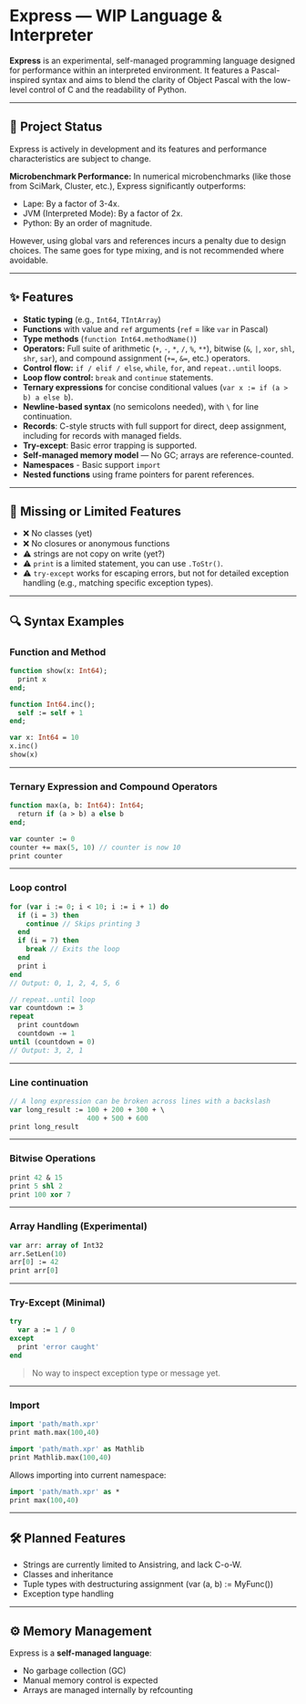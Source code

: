 # Express — WIP Language & Interpreter

**Express** is an experimental, self-managed programming language designed for performance within an interpreted environment.
It features a Pascal-inspired syntax and aims to blend the clarity of Object Pascal with the low-level control of C and the readability of Python.

---

## 🚧 Project Status

Express is actively in development and its features and performance characteristics are subject to change.

**Microbenchmark Performance:** In numerical microbenchmarks (like those from SciMark, Cluster, etc.), Express significantly outperforms:
*   Lape: By a factor of 3-4x.
*   JVM (Interpreted Mode): By a factor of 2x.
*   Python: By an order of magnitude.

However, using global vars and references incurs a penalty due to design choices.
The same goes for type mixing, and is not recommended where avoidable.

---

## ✨ Features

-   **Static typing** (e.g., `Int64`, `TIntArray`)
-   **Functions** with value and `ref` arguments (`ref` = like `var` in Pascal)
-   **Type methods** (`function Int64.methodName()`)
-   **Operators:** Full suite of arithmetic (`+`, `-`, `*`, `/`, `%`, `**`), bitwise (`&`, `|`, `xor`, `shl`, `shr`, `sar`), and compound assignment (`+=`, `&=`, etc.) operators.
-   **Control flow:** `if / elif / else`, `while`, `for`, and `repeat..until` loops.
-   **Loop flow control:** `break` and `continue` statements.
-   **Ternary expressions** for concise conditional values (`var x := if (a > b) a else b`).
-   **Newline-based syntax** (no semicolons needed), with `\` for line continuation.
-   **Records**: C-style structs with full support for direct, deep assignment, including for records with managed fields.
-   **Try-except**: Basic error trapping is supported.
-   **Self-managed memory model** — No GC; arrays are reference-counted.
-   **Namespaces** - Basic support `import`
-   **Nested functions** using frame pointers for parent references.

---

## 🔴 Missing or Limited Features

-   ❌ No classes (yet)
-   ❌ No closures or anonymous functions
-   ⚠️ strings are not copy on write (yet?)
-   ⚠️ `print` is a limited statement, you can use `.ToStr()`.
-   ⚠️ `try-except` works for escaping errors, but not for detailed exception handling (e.g., matching specific exception types).

---

## 🔍 Syntax Examples

### Function and Method

```pascal
function show(x: Int64);
  print x
end;

function Int64.inc();
  self := self + 1
end;

var x: Int64 = 10
x.inc()
show(x)
```

---

### Ternary Expression and Compound Operators
```pascal
function max(a, b: Int64): Int64;
  return if (a > b) a else b
end;

var counter := 0
counter += max(5, 10) // counter is now 10
print counter
```

---

### Loop control

```pascal
for (var i := 0; i < 10; i := i + 1) do
  if (i = 3) then
    continue // Skips printing 3
  end
  if (i = 7) then
    break // Exits the loop
  end
  print i
end
// Output: 0, 1, 2, 4, 5, 6

// repeat..until loop
var countdown := 3
repeat
  print countdown
  countdown -= 1
until (countdown = 0)
// Output: 3, 2, 1
```

---

### Line continuation
```pascal
// A long expression can be broken across lines with a backslash
var long_result := 100 + 200 + 300 + \
                   400 + 500 + 600
print long_result
```

---

### Bitwise Operations

```Pascal
print 42 & 15
print 5 shl 2
print 100 xor 7
```

---

### Array Handling (Experimental)

```Pascal
var arr: array of Int32
arr.SetLen(10)
arr[0] := 42
print arr[0]
```

---

### Try-Except (Minimal)

```pascal
try
  var a := 1 / 0
except
  print 'error caught'
end
```
> No way to inspect exception type or message yet.


---

### Import

```pascal
import 'path/math.xpr'
print math.max(100,40)

import 'path/math.xpr' as Mathlib
print Mathlib.max(100,40)
```

Allows importing into current namespace:
```pascal
import 'path/math.xpr' as *
print max(100,40)
```


---

## 🛠 Planned Features

- Strings are currently limited to Ansistring, and lack C-o-W.
- Classes and inheritance
- Tuple types with destructuring assignment (var (a, b) := MyFunc())
- Exception type handling

---

## ⚙ Memory Management

Express is a **self-managed language**:

- No garbage collection (GC)
- Manual memory control is expected
- Arrays are managed internally by refcounting




